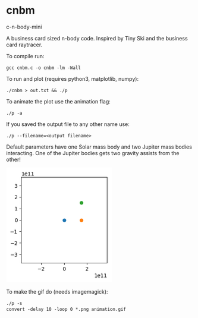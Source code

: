 # cnbm
c-n-body-mini

A business card sized n-body code. Inspired by Tiny Ski and the business card raytracer.

To compile run:
```
gcc cnbm.c -o cnbm -lm -Wall
```

To run and plot (requires python3, matplotlib, numpy):
```
./cnbm > out.txt && ./p
```
To animate the plot use the animation flag:
```
./p -a
```
If you saved the output file to any other name use:
```
./p --filename=<output filename>
```
Default parameters have one Solar mass body and two Jupiter mass bodies interacting. One of the Jupiter bodies gets two gravity assists from the other!

![](animation.gif)

To make the gif do (needs imagemagick):
```
./p -s
convert -delay 10 -loop 0 *.png animation.gif
```
